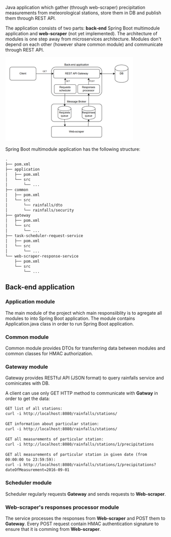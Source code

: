 Java application which gather (through web-scraper) precipitation measurements from meteorological stations, store them in DB and publish them through REST API.

The application consists of two parts: **back-end** Spring Boot multimodule application and **web-scraper** (not yet implemented).
The architecture of modules is one step away from microservices architecture. Modules don't depend on each other (however share common module) and communicate through REST API. 

<img src="https://github.com/tomas-staruch/rainfalls-by-location/blob/master/general_diagram.png" width="400" height="263">

Spring Boot multimodule application has the following structure:
```
.
├── pom.xml
├── application
│   ├── pom.xml
│   └── src
│       └── ...
├── common
│   ├── pom.xml
│   └── src
│       └── rainfalls/dto
│       └── rainfalls/security
├── gateway
│   ├── pom.xml
│   └── src
│       └── ...
├── task-scheduler-request-service
│   ├── pom.xml
│   └── src
│       └── ...
└── web-scraper-response-service
    ├── pom.xml
    └── src
        └── ...
```

## Back-end application
### Application module
The main module of the project which main responsiiblity is to agregate all modules to into Spring Boot application.
The module contains Application.java class in order to run Spring Boot application.

### Common module 
Common module provides DTOs for transferring data between modules and common classes for HMAC authorization.

### Gateway module 
Gateway provides RESTful API (JSON format) to query rainfalls service and cominicates with DB.

A client can use only GET HTTP method to communicate with **Gatway** in order to get the data:
```
GET list of all stations:
curl -i http://localhost:8080/rainfalls/stations/

GET information about particular station:
curl -i http://localhost:8080/rainfalls/stations/

GET all measurements of particular station:
curl -i http://localhost:8080/rainfalls/stations/1/precipitations

GET all measurements of particular station in given date (from 00:00:00 to 23:59:59):
curl -i http://localhost:8080/rainfalls/stations/1/precipitations?dateOfMeasurement=2016-09-01

```

### Scheduler module
Scheduler regularly requests **Gateway** and sends requests to **Web-scraper**.

### Web-scraper's responses processor module
The service processes the responses from **Web-scraper** and POST them to **Gateway**.
Every POST request contain HMAC authentication signature to ensure that it is comming from **Web-scraper**. 
